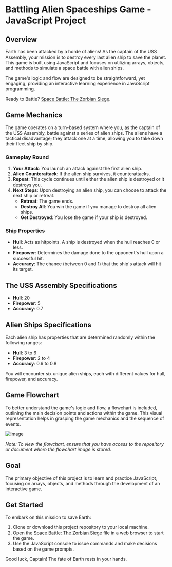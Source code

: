 # **Battling Alien Spaceships Game - JavaScript Project**

## **Overview**

Earth has been attacked by a horde of aliens! As the captain of the USS Assembly, your mission is to destroy every last alien ship to save the planet. This game is built using JavaScript and focuses on utilizing arrays, objects, and methods to simulate a space battle with alien ships.

The game's logic and flow are designed to be straightforward, yet engaging, providing an interactive learning experience in JavaScript programming.

Ready to Battle? [Space Battle: The Zorbian Siege](https://htmlpreview.github.io/?https://github.com/Katterina71/JSSpaceBattle/blob/main/index.html).

## **Game Mechanics**

The game operates on a turn-based system where you, as the captain of the USS Assembly, battle against a series of alien ships. The aliens have a tactical disadvantage; they attack one at a time, allowing you to take down their fleet ship by ship.

### **Gameplay Round**

1. **Your Attack**: You launch an attack against the first alien ship.
2. **Alien Counterattack**: If the alien ship survives, it counterattacks.
3. **Repeat**: This cycle continues until either the alien ship is destroyed or it destroys you.
4. **Next Steps**: Upon destroying an alien ship, you can choose to attack the next ship or retreat.
    - **Retreat**: The game ends.
    - **Destroy All**: You win the game if you manage to destroy all alien ships.
    - **Get Destroyed**: You lose the game if your ship is destroyed.

### **Ship Properties**

- **Hull**: Acts as hitpoints. A ship is destroyed when the hull reaches 0 or less.
- **Firepower**: Determines the damage done to the opponent's hull upon a successful hit.
- **Accuracy**: The chance (between 0 and 1) that the ship's attack will hit its target.

## **The USS Assembly Specifications**

- **Hull**: 20
- **Firepower**: 5
- **Accuracy**: 0.7

## **Alien Ships Specifications**

Each alien ship has properties that are determined randomly within the following ranges:

- **Hull**: 3 to 6
- **Firepower**: 2 to 4
- **Accuracy**: 0.6 to 0.8

You will encounter six unique alien ships, each with different values for hull, firepower, and accuracy.

## **Game Flowchart**

To better understand the game's logic and flow, a flowchart is included, outlining the main decision points and actions within the game. This visual representation helps in grasping the game mechanics and the sequence of events.

![image](https://github.com/Katterina71/JSSpaceBattle/assets/161891975/87cb04de-36cd-4256-a20a-c9d5604a28c1)


*Note: To view the flowchart, ensure that you have access to the repository or document where the flowchart image is stored.*

## **Goal**

The primary objective of this project is to learn and practice JavaScript, focusing on arrays, objects, and methods through the development of an interactive game.

## **Get Started**

To embark on this mission to save Earth:

1. Clone or download this project repository to your local machine.
2. Open the [Space Battle: The Zorbian Siege](https://htmlpreview.github.io/?https://github.com/Katterina71/JSSpaceBattle/blob/main/index.html) file in a web browser to start the game.
3. Use the JavaScript console to issue commands and make decisions based on the game prompts.

Good luck, Captain! The fate of Earth rests in your hands.
